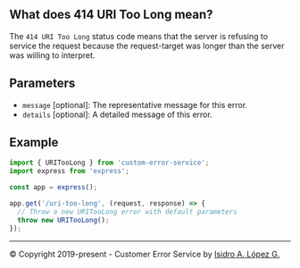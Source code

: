 ## What does 414 URI Too Long mean?

The `414 URI Too Long` status code means that the server is refusing to service the request because the request-target was longer than the server was willing to interpret.

## Parameters

- `message` [optional]: The representative message for this error.
- `details` [optional]: A detailed message of this error.

## Example

```javascript
import { URITooLong } from 'custom-error-service';
import express from 'express';

const app = express();

app.get('/uri-too-long', (request, response) => {
  // Throw a new URITooLong error with default parameters
  throw new URITooLong();
});
```

---

&copy; Copyright 2019-present - Customer Error Service by [Isidro A. López G.](https://ialopezg.com/)
